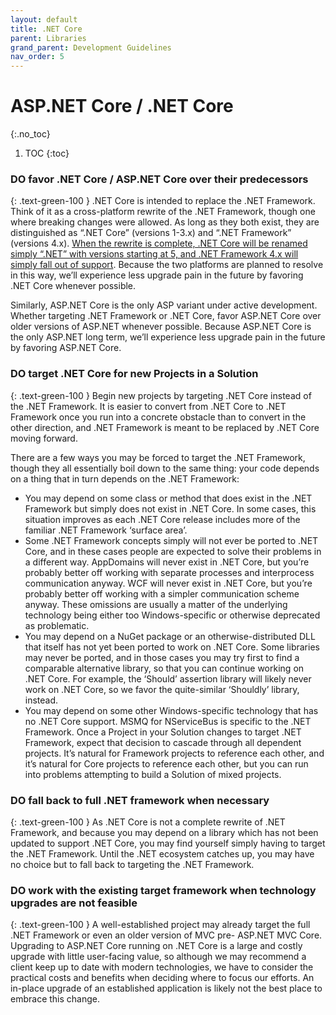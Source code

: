 ```yaml
---
layout: default
title: .NET Core
parent: Libraries
grand_parent: Development Guidelines
nav_order: 5
---
```


# ASP.NET Core / .NET Core
{:.no_toc}

1. TOC
{:toc}

### **DO** favor .NET Core / ASP.NET Core over their predecessors
{: .text-green-100 }
.NET Core is intended to replace the .NET Framework. Think of it as a cross-platform rewrite of the .NET Framework, though one where breaking changes were allowed. As long as they both exist, they are distinguished as “.NET Core” (versions 1-3.x) and “.NET Framework” (versions 4.x). [When the rewrite is complete, .NET Core will be renamed simply “.NET” with versions starting at 5, and .NET Framework 4.x will simply fall out of support](https://devblogs.microsoft.com/dotnet/introducing-net-5/). Because the two platforms are planned to resolve in this way, we’ll experience less upgrade pain in the future by favoring .NET Core whenever possible.

Similarly, ASP.NET Core is the only ASP variant under active development. Whether targeting .NET Framework or .NET Core, favor ASP.NET Core over older versions of ASP.NET whenever possible. Because ASP.NET Core is the only ASP.NET long term, we’ll experience less upgrade pain in the future by favoring ASP.NET Core.

### **DO** target .NET Core for new Projects in a Solution
{: .text-green-100 }
Begin new projects by targeting .NET Core instead of the .NET Framework. It is easier to convert from .NET Core to .NET Framework once you run into a concrete obstacle than to convert in the other direction, and .NET Framework is meant to be replaced by .NET Core moving forward.

There are a few ways you may be forced to target the .NET Framework, though they all essentially boil down to the same thing: your code depends on a thing that in turn depends on the .NET Framework:

- You may depend on some class or method that does exist in the .NET Framework but simply does not exist in .NET Core. In some cases, this situation improves as each .NET Core release includes more of the familiar .NET Framework ‘surface area’.
- Some .NET Framework concepts simply will not ever be ported to .NET Core, and in these cases people are expected to solve their problems in a different way. AppDomains will never exist in .NET Core, but you’re probably better off working with separate processes and interprocess communication anyway. WCF will never exist in .NET Core, but you’re probably better off working with a simpler communication scheme anyway. These omissions are usually a matter of the underlying technology being either too Windows-specific or otherwise deprecated as problematic.
- You may depend on a NuGet package or an otherwise-distributed DLL that itself has not yet been ported to work on .NET Core. Some libraries may never be ported, and in those cases you may try first to find a comparable alternative library, so that you can continue working on .NET Core. For example, the ‘Should’ assertion library will likely never work on .NET Core, so we favor the quite-similar ‘Shouldly’ library, instead.
- You may depend on some other Windows-specific technology that has no .NET Core support. MSMQ for NServiceBus is specific to the .NET Framework.
Once a Project in your Solution changes to target .NET Framework, expect that decision to cascade through all dependent projects. It’s natural for Framework projects to reference each other, and it’s natural for Core projects to reference each other, but you can run into problems attempting to build a Solution of mixed projects.

### **DO** fall back to full .NET framework when necessary
{: .text-green-100 }
As .NET Core is not a complete rewrite of .NET Framework, and because you may depend on a library which has not been updated to support .NET Core, you may find yourself simply having to target the .NET Framework. Until the .NET ecosystem catches up, you may have no choice but to fall back to targeting the .NET Framework.

### **DO** work with the existing target framework when technology upgrades are not feasible
{: .text-green-100 }
A well-established project may already target the full .NET Framework or even an older version of MVC pre- ASP.NET MVC Core. Upgrading to ASP.NET Core running on .NET Core is a large and costly upgrade with little user-facing value, so although we may recommend a client keep up to date with modern technologies, we have to consider the practical costs and benefits when deciding where to focus our efforts. An in-place upgrade of an established application is likely not the best place to embrace this change.